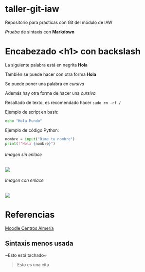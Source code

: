 # taller-git-iaw
Repositorio para prácticas con Git del módulo de IAW

*Prueba* de sintaxis con **Markdown**

# Encabezado \<h1\> con backslash

La siguiente palabra está en negrita **Hola**

También se puede hacer con otra forma __Hola__

Se puede poner una palabra en *cursiva*

Además hay otra forma de hacer una _cursiva_

Resaltado de texto, es recomendado hacer `sudo rm -rf /`

Ejemplo de script en bash:

```bash
echo "Hola Mundo"
```

Ejemplo de código Python:

```python
nombre = input("Dime tu nombre")
print(f"Hola {nombre}")
```

###### Imagen sin enlace

![](https://educacionadistancia.juntadeandalucia.es/centros/almeria/pluginfile.php/1/theme_moove/logo/1663677579/logo_princiapl.svg)

###### Imagen con enlace

[![](https://educacionadistancia.juntadeandalucia.es/centros/almeria/pluginfile.php/1/theme_moove/logo/1663677579/logo_princiapl.svg)](https://educacionadistancia.juntadeandalucia.es/centros/almeria/)

# Referencias

[Moodle Centros Almería](https://educacionadistancia.juntadeandalucia.es/centros/almeria/)

## Sintaxis menos usada

~Esto está tachado~

> Esto es una cita
